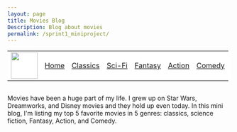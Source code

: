 ```yaml
---
layout: page
title: Movies Blog
Description: Blog about movies
permalink: /sprint1_miniproject/
---
```

<style>
    .movie_menu {
        background-color: white;
    }
</style>
<html>
    <div class="movie_menu">
        <table>
            <tr>
                <td><img src="{{site.baseurl}}/images/sprints/sprint1_images/movie_blog.png" height="60" title="GH Pages" alt=""></td>
                <td><a href="/aditi_bandaru_csp_2025/sprint1_miniproject/index">Home</a></td>
                <td><a href="/aditi_bandaru_csp_2025/sprints/sprint1/classics_page/index">Classics</a></td>
                <td><a href="{{site.baseurl}}/github/pages/anatomy">Sci-Fi</a></td>
                <td><a href="{{site.baseurl}}/github/pages/jekyll">Fantasy</a></td>
                <td><a href="{{site.baseurl}}/github/pages/utterances">Action</a></td>
                <td><a href="{{site.baseurl}}/github/pages/hacks">Comedy</a></td>
            </tr>
        </table>
    </div>
    <div>
        <img src>
        <p>Movies have been a huge part of my life. I grew up on Star Wars, Dreamworks, and Disney movies and they hold up even today. In this mini blog, I'm listing my top 5 favorite movies in 5 genres: classics, science fiction, Fantasy, Action, and Comedy.</p>
    </div>

</html>